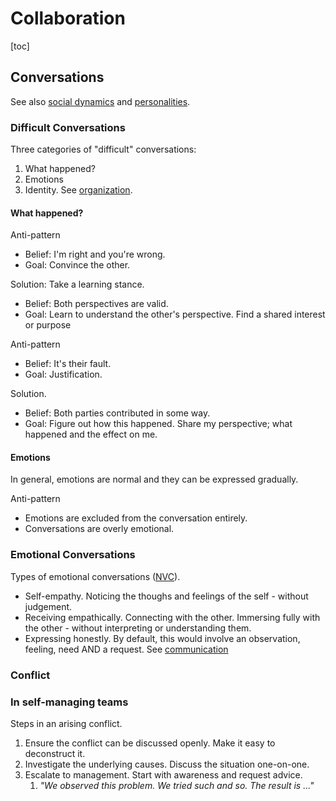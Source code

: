 # Collaboration

[toc]

## Conversations

See also [social dynamics](social-dynamics.md) and [personalities](personality.md).

### Difficult Conversations

Three categories of "difficult" conversations:

1. What happened?
2. Emotions
3. Identity. See [organization](organization.md#Identity).



#### What happened?

Anti-pattern

- Belief: I'm right and you're wrong. 
- Goal: Convince the other.

Solution: Take a learning stance.

- Belief: Both perspectives are valid.
- Goal:  Learn to understand the other's perspective. Find a shared interest or purpose



Anti-pattern

- Belief: It's their fault.
- Goal: Justification.

Solution.

- Belief: Both parties contributed in some way.
- Goal: Figure out how this happened. Share my perspective; what happened and the effect on me.



#### Emotions

In general, emotions are normal and they can be expressed gradually.

Anti-pattern

- Emotions are excluded from the conversation entirely.
- Conversations are overly emotional.



### Emotional Conversations

Types of emotional conversations ([NVC](https://en.wikipedia.org/wiki/Nonviolent_Communication)).

- Self-empathy. Noticing the thoughs and feelings of the self - without judgement.
- Receiving empathically. Connecting with the other. Immersing fully with the other - without interpreting or understanding them.
- Expressing honestly. By default, this would involve an observation, feeling, need AND a request. See [communication](communication.md)



### Conflict



### In self-managing teams

Steps in an arising conflict.

1. Ensure the conflict can be discussed openly. Make it easy to deconstruct it.
2. Investigate the underlying causes. Discuss the situation one-on-one.
3. Escalate to management. Start with awareness and request advice.
    1. *"We observed this problem. We tried such and so. The result is ..."*

